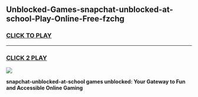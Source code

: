 
## Unblocked-Games-snapchat-unblocked-at-school-Play-Online-Free-fzchg
<h3>
<a href="https://premium76.site?title=snapchat-unblocked-at-school&ref=26A">CLICK TO PLAY</a></h3>
<hr>

<h3>
<a href="https://premium76.site?title=snapchat-unblocked-at-school&ref=26A">CLICK 2 PLAY</a>
  
</h3>

<a href="https://premium76.site?title=snapchat-unblocked-at-school&ref=26A"><img src="https://clearcache.store/games.png"></a>


**snapchat-unblocked-at-school games unblocked: Your Gateway to Fun and Accessible Online Gaming**
